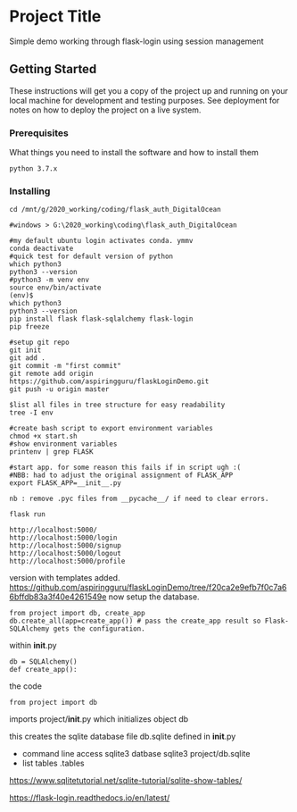 # Project Title

Simple demo working through flask-login using session management

## Getting Started

These instructions will get you a copy of the project up and running on your local machine for development and testing purposes. See deployment for notes on how to deploy the project on a live system.

### Prerequisites

What things you need to install the software and how to install them

```
python 3.7.x

```

### Installing


```
cd /mnt/g/2020_working/coding/flask_auth_DigitalOcean

#windows > G:\2020_working\coding\flask_auth_DigitalOcean

#my default ubuntu login activates conda. ymmv
conda deactivate
#quick test for default version of python
which python3
python3 --version
#python3 -m venv env
source env/bin/activate
(env)$
which python3
python3 --version
pip install flask flask-sqlalchemy flask-login
pip freeze

#setup git repo
git init
git add .
git commit -m "first commit"
git remote add origin https://github.com/aspiringguru/flaskLoginDemo.git
git push -u origin master

$list all files in tree structure for easy readability
tree -I env

#create bash script to export environment variables
chmod +x start.sh
#show environment variables
printenv | grep FLASK

#start app. for some reason this fails if in script ugh :(
#NBB: had to adjust the original assignment of FLASK_APP
export FLASK_APP=__init__.py

nb : remove .pyc files from __pycache__/ if need to clear errors.

flask run

http://localhost:5000/
http://localhost:5000/login
http://localhost:5000/signup
http://localhost:5000/logout
http://localhost:5000/profile
```
version with templates added.
https://github.com/aspiringguru/flaskLoginDemo/tree/f20ca2e9efb7f0c7a66bffdb83a3f40e4261549e
now setup the database.
```
from project import db, create_app
db.create_all(app=create_app()) # pass the create_app result so Flask-SQLAlchemy gets the configuration.
```
within __init__.py
```
db = SQLAlchemy()
def create_app():
```
the code
```
from project import db
```
imports project/__init__.py which initializes object db

this creates the sqlite database file db.sqlite defined in __init__.py

- command line access sqlite3 datbase
sqlite3 project/db.sqlite
- list tables
.tables


https://www.sqlitetutorial.net/sqlite-tutorial/sqlite-show-tables/

https://flask-login.readthedocs.io/en/latest/
